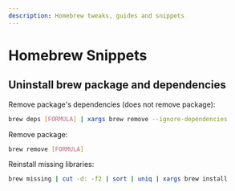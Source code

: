 ```yaml
---
description: Homebrew tweaks, guides and snippets
---
```


# Homebrew Snippets

## Uninstall brew package and dependencies

Remove package's dependencies (does not remove package):

```bash
brew deps [FORMULA] | xargs brew remove --ignore-dependencies
```

Remove package:

```bash
brew remove [FORMULA]
```

Reinstall missing libraries:

```bash
brew missing | cut -d: -f2 | sort | uniq | xargs brew install
```
